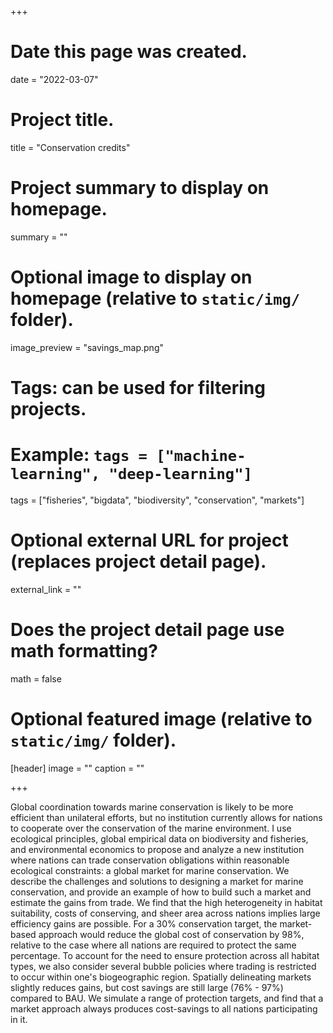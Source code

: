 +++
# Date this page was created.
date = "2022-03-07"

# Project title.
title = "Conservation credits"

# Project summary to display on homepage.
summary = ""

# Optional image to display on homepage (relative to `static/img/` folder).
image_preview = "savings_map.png"

# Tags: can be used for filtering projects.
# Example: `tags = ["machine-learning", "deep-learning"]`
tags = ["fisheries", "bigdata", "biodiversity", "conservation", "markets"]

# Optional external URL for project (replaces project detail page).
external_link = ""

# Does the project detail page use math formatting?
math = false

# Optional featured image (relative to `static/img/` folder).
[header]
image = ""
caption = ""

+++

Global coordination towards marine conservation is likely to be more efficient than unilateral efforts, but no institution currently allows for nations to cooperate over the conservation of the marine environment. I use ecological principles, global empirical data on biodiversity and fisheries, and environmental economics to propose and analyze a new institution where nations can trade conservation obligations within reasonable ecological constraints: a global market for marine conservation. We describe the challenges and solutions to designing a market for marine conservation, and provide an example of how to build such a market and estimate the gains from trade. We find that the high heterogeneity in habitat suitability, costs of conserving, and sheer area across nations implies large efficiency gains are possible. For a 30% conservation target, the market-based approach would reduce the global cost of conservation by 98%, relative to the case where all nations are required to protect the same percentage. To account for the need to ensure protection across all habitat types, we also consider several bubble policies where trading is restricted to occur within one's biogeographic region. Spatially delineating markets slightly reduces gains, but cost savings are still large (76% - 97%) compared to BAU. We simulate a range of protection targets, and find that a market approach always produces cost-savings to all nations participating in it.


